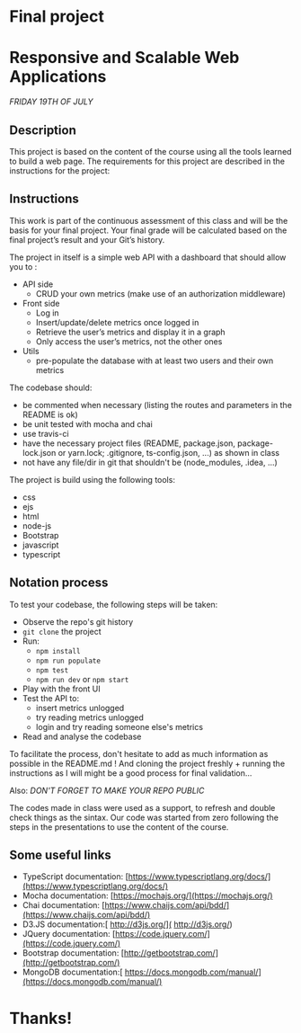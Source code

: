# Final project
# Responsive and Scalable Web Applications

*FRIDAY 19TH OF JULY*

## Description

This project is based on the content of the course using all the tools learned to build a web page.
The requirements for this project are described in the instructions for the project:

## Instructions

This work is part of the continuous assessment of this class and will be the basis for your final project.
Your final grade will be calculated based on the final project’s result and your Git’s history.

The project in itself is a simple web API with a dashboard that should allow you to :

* API side
  - CRUD your own metrics (make use of an authorization middleware)
* Front side
  - Log in
  - Insert/update/delete metrics once logged in
  - Retrieve the user’s metrics and display it in a graph
  - Only access the user’s metrics, not the other ones
* Utils
  - pre-populate the database with at least two users and their own metrics

The codebase should:

* be commented when necessary (listing the routes and parameters in the README is ok)
* be unit tested with mocha and chai
* use travis-ci
* have the necessary project files (README, package.json, package-lock.json or yarn.lock; .gitignore, ts-config.json, ...) as shown in class
* not have any file/dir in git that shouldn't be (node_modules, .idea, ...)

The project is build using the following tools:

  - css
  - ejs
  - html
  - node-js
  - Bootstrap
  - javascript
  - typescript

## Notation process

To test your codebase, the following steps will be taken:

* Observe the repo's git history
* `git clone` the project
* Run:
  - `npm install`
  - `npm run populate`
  - `npm test`
  - `npm run dev` or `npm start`
* Play with the front UI
* Test the API to:
  - insert metrics unlogged
  - try reading metrics unlogged
  - login and try reading someone else's metrics
* Read and analyse the codebase

To facilitate the process, don't hesitate to add as much information as possible in the README.md ! And cloning the project freshly + running the
instructions as I will might be a good process for final validation...

Also: *DON'T FORGET TO MAKE YOUR REPO PUBLIC*

The codes made in class were used as a support, to refresh and double check things as the sintax.
Our code was started from zero following the steps in the presentations to use the content of the course.

## Some useful links

* TypeScript documentation: [https://www.typescriptlang.org/docs/](https://www.typescriptlang.org/docs/)
* Mocha documentation: [https://mochajs.org/](https://mochajs.org/)
* Chai documentation: [https://www.chaijs.com/api/bdd/](https://www.chaijs.com/api/bdd/)
* D3.JS documentation:[ http://d3js.org/]( http://d3js.org/)
* JQuery documentation: [https://code.jquery.com/](https://code.jquery.com/)
* Bootstrap documentation: [http://getbootstrap.com/](http://getbootstrap.com/)
* MongoDB documentation:[ https://docs.mongodb.com/manual/](https://docs.mongodb.com/manual/)

# Thanks!